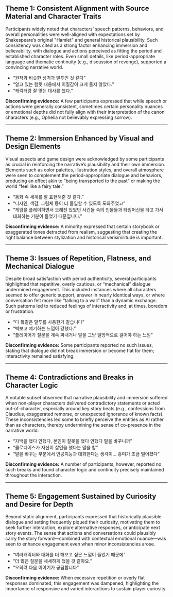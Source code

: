 ## Theme 1: Consistent Alignment with Source Material and Character Traits

Participants widely noted that characters’ speech patterns, behaviors, and overall personalities were well-aligned with expectations set by Shakespeare’s original "Hamlet" and general historical plausibility. Such consistency was cited as a strong factor enhancing immersion and believability, with dialogue and actions perceived as fitting the period and established character roles. Even small details, like period-appropriate language and thematic continuity (e.g., discussion of revenge), supported a convincing narrative world.

- “원작과 비슷한 성격과 말투인 것 같다”
- “알고 있는 햄릿 내용에서 이질감이 크게 들지 않았다.”
- “캐릭터랑 잘 맞는 대사를 했다.”

**Disconfirming evidence:** A few participants expressed that while speech or actions were generally consistent, sometimes certain personality nuances or emotional depths did not fully align with their interpretation of the canon characters (e.g., Ophelia not believably expressing sorrow).

---

## Theme 2: Immersion Enhanced by Visual and Design Elements

Visual aspects and game design were acknowledged by some participants as crucial in reinforcing the narrative’s plausibility and their own immersion. Elements such as color palettes, illustration styles, and overall atmosphere were seen to complement the period-appropriate dialogue and behaviors, producing an effect akin to “being transported to the past” or making the world “feel like a fairy tale.”

- “동화 속 세계를 잘 표현해준 것 같다.”
- “디자인, 색감, 그림체 등이 더 몰입할 수 있도록 도와주었고”
- “게임을 플레이하면서 오래전 있었던 사건들 속의 인물들과 타임머신을 타고 가서 대화하는 기분이 들었기 때문입니다.”

**Disconfirming evidence:** A minority expressed that certain storybook or exaggerated tones detracted from realism, suggesting that creating the right balance between stylization and historical verisimilitude is important.

---

## Theme 3: Issues of Repetition, Flatness, and Mechanical Dialogue

Despite broad satisfaction with period authenticity, several participants highlighted that repetitive, overly cautious, or “mechanical” dialogue undermined engagement. This included instances where all characters seemed to offer generic support, answer in nearly identical ways, or where conversation felt more like “talking to a wall” than a dynamic exchange. Such patterns led to reduced feelings of interactivity and, at times, boredom or frustration.

- “다 똑같은 말투를 사용한거 같습니다”
- “벽보고 얘기하는 느낌이 강했다.”
- “플레이어가 질문을 계속 짜내거나 말을 그냥 일방적으로 걸어야 하는 느낌”

**Disconfirming evidence:** Some participants reported no such issues, stating that dialogue did not break immersion or become flat for them; interactivity remained satisfying.

---

## Theme 4: Contradictions and Breaks in Character Logic

A notable subset observed that narrative plausibility and immersion suffered when non-player characters delivered contradictory statements or acted out-of-character, especially around key story beats (e.g., confessions from Claudius, exaggerated remorse, or unexpected ignorance of known facts). These inconsistencies led some to briefly perceive the entities as AI rather than as characters, thereby undermining the sense of co-presence in the narrative world.

- “자백을 했다 안했다, 본인이 잘못을 했다 안했다 말을 바꾸니까”
- “클로디어스가 자신이 살인을 했다는 말을 함”
- “말을 바꾸는 부분에서 인공지능과 대화한다는 생각이... 흥미가 조금 떨어졌다”

**Disconfirming evidence:** A number of participants, however, reported no such breaks and found character logic and continuity precisely maintained throughout the interaction.

---

## Theme 5: Engagement Sustained by Curiosity and Desire for Depth

Beyond static alignment, participants expressed that historically plausible dialogue and setting frequently piqued their curiosity, motivating them to seek further interaction, explore alternative responses, or anticipate next story events. The sense that actions and conversations could plausibly carry the story forward—combined with contextual emotional nuance—was seen to enhance engagement even when minor inconsistencies arose.

- “여러캐릭터와 대화를 더 해보고 싶은 느낌이 들었기 때문에”
- “더 많은 질문을 세세하게 했을 것 같아요.”
- “오히려 다음 이야기가 궁금합니다”

**Disconfirming evidence:** When excessive repetition or overly flat responses dominated, this engagement was dampened, highlighting the importance of responsive and varied interactions to sustain player curiosity.